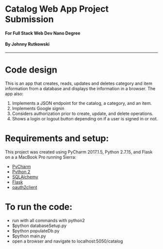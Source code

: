 # Catalog Web App Project Submission
#### For Full Stack Web Dev Nano Degree
#### By Johnny Rutkowski  
---
# Code design
This is an app that creates, reads, updates and deletes category and item information from a database and displays
the information in a browser. The app also:
1. Implements a JSON endpoint for the catalog, a category, and an item.
2. Implements Google signin
3. Considers authorization prior to create, update, and delete operations.
4. Shows a login or logout button depending on if a user is signed in or not.

# Requirements and setup:
This project was created using PyCharm 2017.1.5, Python 2.7.15, and Flask on a a MacBook Pro running Sierra:

- [PyCharm](https://www.jetbrains.com/pycharm/)
- [Python 2](https://www.python.org/)
- [SQLAlchemy](https://www.sqlalchemy.org/)
- [Flask](http://flask.pocoo.org/)
- [oauth2client](https://oauth2client.readthedocs.io/en/latest/)
 

# To run the code:
- run with all commands with python2
- $python databaseSetup.py
- $python populateDb.py
- $python main.py 
- open a browser and navigate to localhost:5050/catalog 

